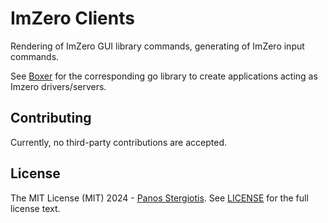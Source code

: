 # ImZero Clients
Rendering of ImZero GUI library commands, generating of ImZero input commands.

See <a href="https://github.com/stergiotis/boxer">Boxer</a> for the corresponding go library to create applications acting as Imzero drivers/servers.

## Contributing
Currently, no third-party contributions are accepted.

## License
The MIT License (MIT) 2024 - [Panos Stergiotis](https://github.com/stergiotis/). See [LICENSE](LICENSE) for the full license text.
